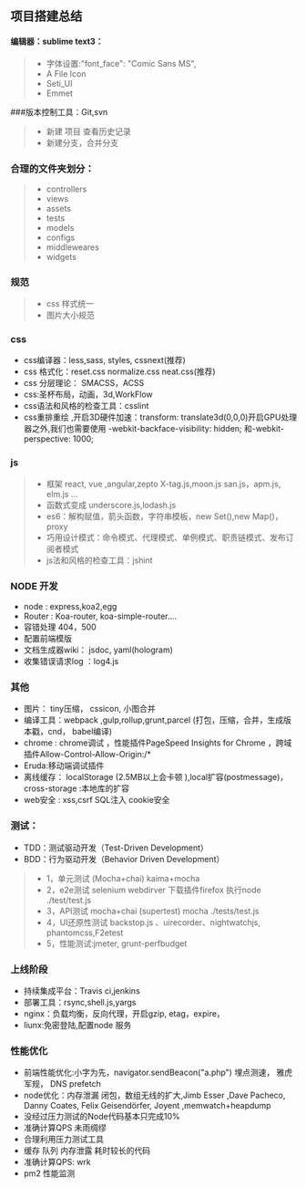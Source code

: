 ## 项目搭建总结
####  编辑器：sublime text3： 
>* 字体设置:"font_face": "Comic Sans MS",
>* A File Icon
>* Seti_UI
>* Emmet

###版本控制工具：Git,svn
 >* 新建 项目 查看历史记录
 >* 新建分支，合并分支

### 合理的文件夹划分：
>* controllers
>* views
>* assets
>* tests
>* models
>* configs
>* middleweares
>* widgets

### 规范
>* css 样式统一
>* 图片大小规范

### css
* css编译器：less,sass, styles, cssnext(推荐)
* css 格式化：reset.css  normalize.css  neat.css(推荐)
* css 分层理论： SMACSS，ACSS
* css:圣杯布局，动画，3d,WorkFlow
* css语法和风格的检查工具：csslint
* css重排重绘 ,开启3D硬件加速：transform: translate3d(0,0,0)开启GPU处理器之外,我们也需要使用 -webkit-backface-visibility: hidden; 和-webkit-perspective: 1000;

### js
>* 框架   react, vue ,angular,zepto X-tag.js,moon.js san.js，apm.js, elm.js ...
>* 函数式变成 underscore.js,lodash.js
>* es6：解构赋值，箭头函数，字符串模板，new Set(),new Map()，proxy
>* 巧用设计模式：命令模式、代理模式、单例模式、职责链模式、发布订阅者模式
>* js法和风格的检查工具：jshint

### NODE 开发
* node  : express,koa2,egg
* Router : Koa-router, koa-simple-router....
* 容错处理 404，500
* 配置前端模版
* 文档生成器wiki： jsdoc, yaml(hologram)
* 收集错误请求log ：log4.js

### 其他
* 图片： tiny压缩， cssicon, 小图合并
* 编译工具：webpack ,gulp,rollup,grunt,parcel (打包，压缩，合并，生成版本戳，cnd， babel编译)
* chrome :  chrome调试 ，性能插件PageSpeed Insights for Chrome ，跨域插件Allow-Control-Allow-Origin:/* 
* Eruda:移动端调试插件
* 离线缓存： localStorage (2.5MB以上会卡顿 ),local扩容(postmessage)，cross-storage :本地库的扩容
* web安全 :   xss,csrf  SQL注入  cookie安全 

### 测试：
* TDD：测试驱动开发（Test-Driven Development）
* BDD：行为驱动开发（Behavior Driven Development）
>* 1，单元测试  (Mocha+chai)  kaima+mocha
>* 2，e2e测试 selenium webdirver  下载插件firefox    执行node  ./test/test.js   
>* 3，API测试  mocha+chai (supertest)  mocha  ./tests/test.js
>* 4，UI还原性测试   backstop.js 、uirecorder、nightwatchjs, phantomcss,F2etest
>* 5，性能测试:jmeter, grunt-perfbudget

### 上线阶段
* 持续集成平台：Travis ci,jenkins
* 部署工具：rsync,shell.js,yargs
* nginx：负载均衡，反向代理，开启gzip, etag，expire，
* liunx:免密登陆,配置node 服务 

### 性能优化
* 前端性能优化:小字为先，navigator.sendBeacon("a.php") 埋点测速， 雅虎军规， DNS prefetch
* node优化：内存泄漏  闭包，数组无线的扩大,Jimb Esser ,Dave Pacheco, Danny Coates,  Felix Geisendörfer, Joyent ,memwatch+heapdump 
* 没经过压力测试的Node代码基本只完成10%
* 准确计算QPS 未雨绸缪
* 合理利用压力测试工具
* 缓存 队列 内存泄露 耗时较长的代码
* 准确计算QPS: wrk 
* pm2 性能监测